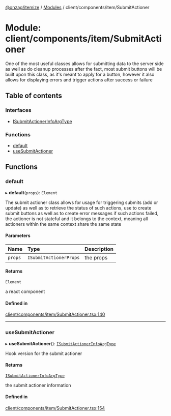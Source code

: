 [@onzag/itemize](../README.md) / [Modules](../modules.md) / client/components/item/SubmitActioner

# Module: client/components/item/SubmitActioner

One of the most useful classes allows for submitting data to the server side
as well as do cleanup processes after the fact, most submit buttons will be built
upon this class, as it's meant to apply for a button, however it also allows
for displaying errors and trigger actions after success or failure

## Table of contents

### Interfaces

- [ISubmitActionerInfoArgType](../interfaces/client_components_item_SubmitActioner.ISubmitActionerInfoArgType.md)

### Functions

- [default](client_components_item_SubmitActioner.md#default)
- [useSubmitActioner](client_components_item_SubmitActioner.md#usesubmitactioner)

## Functions

### default

▸ **default**(`props`): `Element`

The submit actioner class allows for usage for triggering submits (add or update)
as well as to retrieve the status of such actions, use to create submit buttons as
well as to create error messages if such actions failed, the actioner is not stateful
and it belongs to the context, meaning all actioners within the same context
share the same state

#### Parameters

| Name | Type | Description |
| :------ | :------ | :------ |
| `props` | `ISubmitActionerProps` | the props |

#### Returns

`Element`

a react component

#### Defined in

[client/components/item/SubmitActioner.tsx:140](https://github.com/onzag/itemize/blob/f2db74a5/client/components/item/SubmitActioner.tsx#L140)

___

### useSubmitActioner

▸ **useSubmitActioner**(): [`ISubmitActionerInfoArgType`](../interfaces/client_components_item_SubmitActioner.ISubmitActionerInfoArgType.md)

Hook version for the submit actioner

#### Returns

[`ISubmitActionerInfoArgType`](../interfaces/client_components_item_SubmitActioner.ISubmitActionerInfoArgType.md)

the submit actioner information

#### Defined in

[client/components/item/SubmitActioner.tsx:154](https://github.com/onzag/itemize/blob/f2db74a5/client/components/item/SubmitActioner.tsx#L154)
